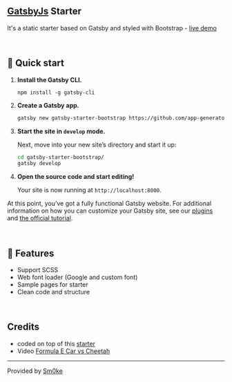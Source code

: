 

## [GatsbyJs](https://www.gatsbyjs.org/) Starter

It's a static starter based on Gatsby and styled with Bootstrap - [live demo](https://gatsby-starter-bootstrap.appseed.us/)

<br />

## 🚀 Quick start

1. **Install the Gatsby CLI.**

   ```shell
   npm install -g gatsby-cli
   ```

2. **Create a Gatsby app.**

   ```sh
   gatsby new gatsby-starter-bootstrap https://github.com/app-generator/gatsby-starter-bootstrap
   ```

3. **Start the site in `develop` mode.**

   Next, move into your new site’s directory and start it up:

   ```sh
   cd gatsby-starter-bootstrap/
   gatsby develop
   ```

4. **Open the source code and start editing!**

   Your site is now running at `http://localhost:8000`. 

At this point, you’ve got a fully functional Gatsby website. For additional information on how you can customize your Gatsby site, see our [plugins](https://gatsbyjs.org/plugins/) and [the official tutorial](https://gatsbyjs.org/tutorial/).

<br />

## 🧐 Features
* Support SCSS
* Web font loader (Google and custom font)
* Sample pages for starter
* Clean code and structure

<br />

## Credits
* coded on top of this [starter](https://github.com/histaff/website-static/)
* Video [Formula E Car vs Cheetah](https://www.youtube.com/watch?v=8-9oFxYFODE)  

---
Provided by [Sm0ke](https://twitter.com/Sm0keDev)
